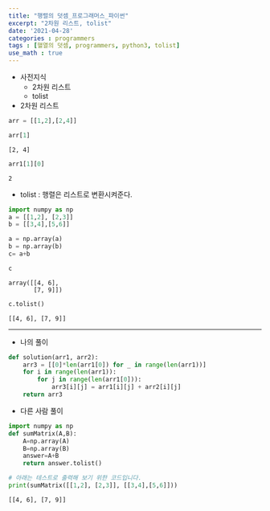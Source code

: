 ```yaml
---
title: "행렬의 덧셈_프로그래머스_파이썬"
excerpt: "2차원 리스트, tolist"
date: '2021-04-28'
categories : programmers
tags : [핼열의 덧셈, programmers, python3, tolist]
use_math : true
---
```




* 사전지식
    * 2차원 리스트
    * tolist
* 2차원 리스트


```python
arr = [[1,2],[2,4]]
```


```python
arr[1]
```




    [2, 4]




```python
arr1[1][0]
```




    2



* tolist : 행렬은 리스트로 변환시켜준다.



```python
import numpy as np
a = [[1,2], [2,3]]
b = [[3,4],[5,6]]
```


```python
a = np.array(a)
b = np.array(b)
c= a+b
```


```python
c
```




    array([[4, 6],
           [7, 9]])




```python
c.tolist()
```




    [[4, 6], [7, 9]]



---

* 나의 풀이


```python
def solution(arr1, arr2):
    arr3 = [[0]*len(arr1[0]) for _ in range(len(arr1))]
    for i in range(len(arr1)):
        for j in range(len(arr1[0])):
            arr3[i][j] = arr1[i][j] + arr2[i][j]
    return arr3
```

* 다른 사람 풀이


```python
import numpy as np
def sumMatrix(A,B):
    A=np.array(A)
    B=np.array(B)
    answer=A+B
    return answer.tolist()

# 아래는 테스트로 출력해 보기 위한 코드입니다.
print(sumMatrix([[1,2], [2,3]], [[3,4],[5,6]]))
```

    [[4, 6], [7, 9]]

